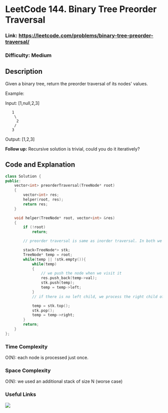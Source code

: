 # LeetCode 144. Binary Tree Preorder Traversal

### Link: https://leetcode.com/problems/binary-tree-preorder-traversal/

### Difficulty: Medium

## Description

Given a binary tree, return the preorder traversal of its nodes' values.

Example:

Input: [1,null,2,3]

       1
        \
         2
        /
       3

Output: [1,2,3]

**Follow up:** Recursive solution is trivial, could you do it iteratively?

## Code and Explanation

```cpp
class Solution {
public:
    vector<int> preorderTraversal(TreeNode* root)
    {
        vector<int> res;
        helper(root, res);
        return res;
    }

    void helper(TreeNode* root, vector<int> &res)
    {
        if (!root)
            return;

        // preorder traversal is same as inorder traversal. In both we use stack, we traverse the left child before right child. The only difference is in preorder we print the node value when we push it to stack (parent first then left and right child), while in inorder, we print the node value when we pop it from the stack (left child, parent, and right child).

        stack<TreeNode*> stk;
        TreeNode* temp = root;
        while(temp || !stk.empty()){
            while(temp)
            {
                // we push the node when we visit it
                res.push_back(temp->val);
                stk.push(temp);
                temp = temp->left;
            }
            // if there is no left child, we process the right child of the node on the top of the stack.

            temp = stk.top();
            stk.pop();
            temp = temp->right;
        }
        return;
    }
};
```

### Time Complexity

O(N): each node is processed just once.

### Space Complexity

O(N): we used an additional stack of size N (worse case)

### Useful Links

[![](http://img.youtube.com/vi/elQcrJrfObg/0.jpg)](http://www.youtube.com/watch?v=elQcrJrfObg "")
